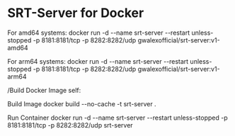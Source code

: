 # SRT-Server for Docker

For amd64 systems: docker run -d --name srt-server --restart unless-stopped -p 8181:8181/tcp -p 8282:8282/udp gwalexofficial/srt-server:v1-amd64

For arm64 systems: docker run -d --name srt-server --restart unless-stopped -p 8181:8181/tcp -p 8282:8282/udp gwalexofficial/srt-server:v1-arm64


/Build Docker Image self:

Build Image docker build --no-cache -t srt-server .

Run Container docker run -d --name srt-server --restart unless-stopped -p 8181:8181/tcp -p 8282:8282/udp srt-server
